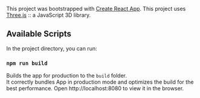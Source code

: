 This project was bootstrapped with [Create React App](https://github.com/facebook/create-react-app).
This project uses [Three.js](https://threejs.org/) :: a JavaScript 3D library. 

## Available Scripts

In the project directory, you can run:

### `npm run build`

Builds the app for production to the `build` folder.<br>
It correctly bundles App in production mode and optimizes the build for the best performance.
Open http://localhost:8080 to view it in the browser.